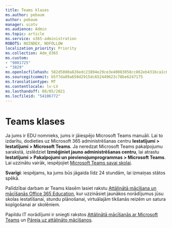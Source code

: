 ```yaml
---
title: Teams klases
ms.author: pebaum
author: pebaum
manager: scotv
ms.audience: Admin
ms.topic: article
ms.service: o365-administration
ROBOTS: NOINDEX, NOFOLLOW
localization_priority: Priority
ms.collection: Adm_O365
ms.custom:
- "9001725"
- "3829"
ms.openlocfilehash: 582d5080a826edc23894e29ce3e40083058cc862eb4316ca1c6fa220d751a438
ms.sourcegitcommit: b5f7da89a650d2915dc652449623c78be6247175
ms.translationtype: MT
ms.contentlocale: lv-LV
ms.lasthandoff: 08/05/2021
ms.locfileid: "54106772"
---
```

# <a name="teams-classes"></a>Teams klases

Ja jums ir EDU nomnieks, jums ir jāiespējo Microsoft Teams manuāli. Lai to izdarītu, dodieties uz Microsoft 365 administrēšanas centru **Iestatījumi > Iestatījumi > Microsoft Teams**. Ja neredzat Microsoft Teams pakalpojumu sarakstā, izslēdziet **Izmēģiniet jauno administrēšanas centru**, lai atrastu **Iestatījumi > Pakalpojumi un pievienojumprogrammas > Microsoft Teams**. Lai uzzinātu vairāk, iespējojiet [Microsoft Teams savai skolai](https://docs.microsoft.com/microsoft-365/education/intune-edu-trial/enable-microsoft-teams#enable-microsoft-teams-for-your-school-1). 

**Svarīgi**: iespējams, ka jums būs jāgaida līdz 24 stundām, lai izmaiņas stātos spēkā. 

Palīdzībai darbam ar Teams klasēm lasiet rakstu [Attālinātā mācīšana un mācīšanās Office 365 Education](https://support.office.com/article/remote-teaching-and-learning-in-office-365-education-f651ccae-7b65-478b-8366-51bb884025c4), kur uzzināsiet jaunākos norādījumus jūsu skolas iestatīšanai, stundu plānošanai, virtuālajām tikšanās reizēm un satura kopīgošanai ar skolēniem.

Papildu IT norādījumi ir sniegti rakstos [Attālinātā mācīšanās ar Microsoft Teams](https://docs.microsoft.com/MicrosoftTeams/remote-learning-edu) un [Pāreja uz attālināto mācīšanos](https://www.microsoft.com/education/remote-learning).
